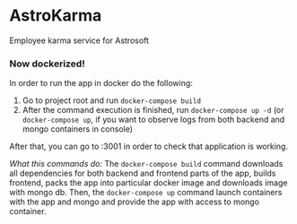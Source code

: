 # AstroKarma

Employee karma service for Astrosoft

### Now dockerized! 
In order to run the app in docker do the following:

1. Go to project root and run `docker-compose build`
2. After the command execution is finished, run `docker-compose up -d` (or `docker-compose up`, if you want to observe logs from both backend and mongo containers in console)

After that, you can go to <docker-host>:3001 in order to check that application is working. 

*What this commands do:*
The `docker-compose build` command downloads all dependencies for both backend and frontend parts of the app, builds frontend, packs the app into particular docker image and downloads image with mongo db. Then, the `docker-compose up` command launch containers with the app and mongo and provide the app with access to mongo container.